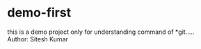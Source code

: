 # demo-first
this is a demo project only for understanding command of *git.....<br>
Author: Sitesh Kumar
